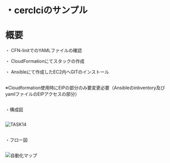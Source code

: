 ・cerclciのサンプル
===
# 概要
・ CFN-linitでのYAMLファイルの確認　

・ CloudFormationにてスタックの作成

・ Ansibleにて作成したEC2内へGITのインストール
## 
※Cloudformation使用時にEIPの部分のみ要変更必要（Ansibleのinbventory及びyamlファイルのEIPアクセスの部分）

##
・構成図
##
![TASK14](https://user-images.githubusercontent.com/105532255/215089137-f3c3e10c-540b-4a5a-9a76-dd6367cf4d78.png)

##

・フロー図
##

![自動化マップ](https://user-images.githubusercontent.com/105532255/215089412-8944d4ff-463e-4fdb-bd6e-ff85c75381e5.png)
